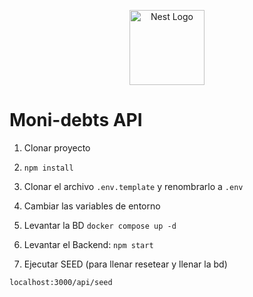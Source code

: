 <p align="center">
  <a href="http://nestjs.com/" target="blank"><img src="https://nestjs.com/img/logo-small.svg" width="120" alt="Nest Logo" /></a>
</p>

# Moni-debts API

1. Clonar proyecto
2. ```npm install```
3. Clonar el archivo ```.env.template``` y renombrarlo a ```.env```
4. Cambiar las variables de entorno
5. Levantar la BD
```docker compose up -d```

6. Levantar el Backend: ```npm start```

7. Ejecutar SEED (para llenar resetear y llenar la bd)
```
localhost:3000/api/seed
```